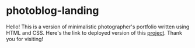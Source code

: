 # photoblog-landing
Hello! This is a version of minimalistic photographer's portfolio written using HTML and CSS.
Here's the link to deployed version of this [project](https://yevgenpanchenko.github.io/photoblog-landing).
Thank you for visiting!
